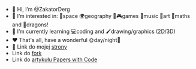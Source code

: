 - 👋 Hi, I’m @ZakatorDerg
- 👀 I’m interested in: 🚀space 🌍geography 🎲🎮games 🎵music 🎨art 🔢maths and 🐉dragons!
- 🌱 I’m currently learning 💻coding and 🖌️drawing/graphics (2D/3D)
- ❤️ That's all, have a wonderful 🌞day/night🌙
- 🙂 Link do mojej [strony](https://zakatorderg.github.io/)
- Link do [fork](https://github.com/ZakatorDerg/Awesome-Knowledge-Graph-Reasoning)
- Link do [artykułu Papers with Code](https://arxiv.org/pdf/2212.05767v2.pdf)
<!---
ZakatorDerg/ZakatorDerg is a ✨ special ✨ repository because its `README.md` (this file) appears on your GitHub profile.
You can click the Preview link to take a look at your changes.
--->
